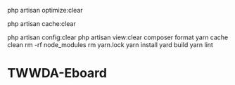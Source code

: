 <!-- commandas to run before pusing to git -->

php artisan optimize:clear

php artisan cache:clear

php artisan config:clear
php artisan view:clear
composer format
yarn cache clean
rm -rf node_modules
rm yarn.lock
yarn install
yard build
yarn lint

# TWWDA-Eboard
